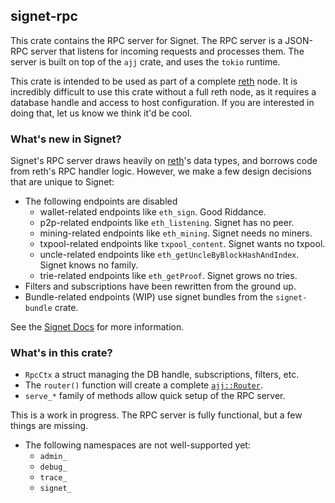 ## signet-rpc

This crate contains the RPC server for Signet. The RPC server is a JSON-RPC
server that listens for incoming requests and processes them. The server is
built on top of the `ajj` crate, and uses the `tokio` runtime.

This crate is intended to be used as part of a complete [reth] node. It is
incredibly difficult to use this crate without a full reth node, as it requires
a database handle and access to host configuration. If you are interested in
doing that, let us know we think it'd be cool.

### What's new in Signet?

Signet's RPC server draws heavily on [reth]'s data types, and borrows code from
reth's RPC handler logic. However, we make a few design decisions that are
unique to Signet:

- The following endpoints are disabled
  - wallet-related endpoints like `eth_sign`. Good Riddance.
  - p2p-related endpoints like `eth_listening`. Signet has no peer.
  - mining-related endpoints like `eth_mining`. Signet needs no miners.
  - txpool-related endpoints like `txpool_content`. Signet wants no txpool.
  - uncle-related endpoints like `eth_getUncleByBlockHashAndIndex`. Signet
    knows no family.
  - trie-related endpoints like `eth_getProof`. Signet grows no tries.
- Filters and subscriptions have been rewritten from the ground up.
- Bundle-related endpoints (WIP) use signet bundles from the `signet-bundle`
  crate.

See the [Signet Docs] for more information.

### What's in this crate?

- `RpcCtx` a struct managing the DB handle, subscriptions, filters, etc.
- The `router()` function will create a complete [`ajj::Router`].
- `serve_*` family of methods allow quick setup of the RPC server.

This is a work in progress. The RPC server is fully functional, but a few
things are missing.

- The following namespaces are not well-supported yet:
  - `admin_`
  - `debug_`
  - `trace_`
  - `signet_`

[reth]: https://github.com/paradigmxyz/reth
[`ajj`]: https://docs.rs/ajj/latest/ajj/
[`ajj::Router`]: https://docs.rs/ajj/latest/ajj/struct.Router.html
[`tokio`]: https://docs.rs/tokio/latest/tokio/
[Signet Docs]: https://docs.signet.sh
